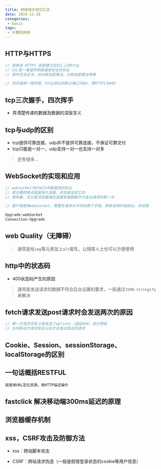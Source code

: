 ```yaml
--- 
title: 网络相关知识汇总
date: 2019-11-28
categories: 
 - basis
tags: 
 - 计算机网络
---
```


## HTTP与HTTPS
```JavaScript
// 简单说 HTTPS 就是建立在SSL上的http
// SSL是一套提供网络通信安全的协议
// 其中包含证书，非对称加密算法，对称加密算法等等

// 另外值得一提的是，http协议的默认端口为80，而HTTPS为443
```

## tcp三次握手，四次挥手

   * 弄清楚传递的数据及数据的深层含义

## tcp与udp的区别

   * tcp提供可靠连接，udp并不提供可靠连接，不保证可靠交付
   * tcp只能是一对一，udp支持一对一也支持一对多
   > 还有很多...

## WebSocket的实现和应用

```javascript
// websocket为html5中新提供的协议
// 其主要的特点就是持久连接，并且是全双工的
// 意味着，无论是浏览器端还是服务端都能作为发出请求的那一方

// 客户端使用websocket，需要在请求头中添加两个字段，用来说明升级协议，并切换

Upgrade:webSocket
Connection:Upgrade


```

## web Quality（无障碍）

> 通常是给`img`等元素加上`alt`属性，让残障人士也可以方便使用

## http中的状态码
* 400状态码产生的原因
> 通常是发送请求的数据不符合后台设置的要求，一般通过`JSON.stringify`来解决

## fetch请求发送post请求时会发送两次的原因
```JavaScript
// 第一次请求实际上是发送了options（返回204）进行预检
// 当判断这次请求安全以后才会发出真正的请求
```

## Cookie、Session、sessionStorage、localStorage的区别

## 一句话概括RESTFUL

```
就是用URL定位资源，用HTTP描述操作
```

## fastclick 解决移动端300ms延迟的原理

## 浏览器缓存机制

## xss，CSRF攻击及防御方法
* xss：跨站脚本攻击

* CSRF：跨站请求伪造（一般是假借登录状态的cookie等用户信息）

## 